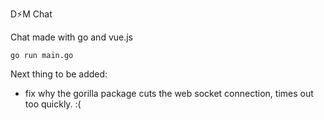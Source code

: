 D⚡️M Chat

Chat made with go and vue.js

```
go run main.go
```


Next thing to be added:
- fix why the gorilla package cuts the web socket connection, times out too quickly. :(
